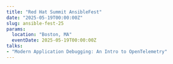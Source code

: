 ```yaml
---
title: "Red Hat Summit AnsibleFest"
date: "2025-05-19T00:00:00Z"
slug: ansible-fest-25
params:
  location: "Boston, MA"
  eventDate: 2025-05-19T00:00:00Z
talks:
- "Modern Application Debugging: An Intro to OpenTelemetry"
---
```

